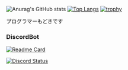 ![Anurag's GitHub stats](https://github-readme-stats.vercel.app/api?username=aic-6301&show_icons=true&count_private=true&theme=nord)
[![Top Langs](https://github-readme-stats.vercel.app/api/top-langs/?username=aic-6301&layout=compact&theme=nord)](https://github.com/anuraghazra/github-readme-stats)
[![trophy](https://github-profile-trophy.vercel.app/?username=aic-6301&theme=nord)](https://github.com/ryo-ma/github-profile-trophy)


プログラマーもどきです



### DiscordBot

[![Readme Card](https://github-readme-stats.vercel.app/api/pin/?username=aicygroup&repo=discord-bot&theme=nord)](https://github.com/aicygroup/discord-bot)

[![Discord Status](https://discord.c99.nl/widget/theme-1/964887498436276305.png)](https://discord.c99.nl)
